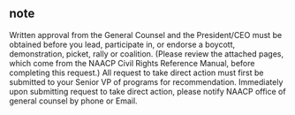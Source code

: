 ## note

Written approval from the General Counsel and the President/CEO must be obtained before you lead, participate in, or endorse a boycott, demonstration, picket, rally or coalition. (Please review the attached pages, which come from the NAACP Civil Rights Reference Manual, before completing this request.) All request to take direct action must first be submitted to your Senior VP of programs for recommendation. Immediately upon submitting request to take direct action, please notify NAACP office of general counsel by phone or Email.